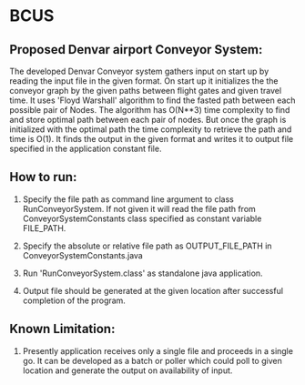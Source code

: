 # BCUS
Proposed Denvar airport Conveyor System:
----------------------------------------

The developed Denvar Conveyor system gathers input on start up by reading the input file in the given format.
On start up it initializes the the conveyor graph by the given paths between flight gates and given travel time.
It uses 'Floyd Warshall' algorithm to find the fasted path between each possible pair of Nodes.
The algorithm has O(N**3) time complexity to find and store optimal path between each pair of nodes.
But once the graph is initialized with the optimal path the time complexity to retrieve the path and time is O(1).
It finds the output in the given format and writes it to output file specified in the application constant file.

How to run:
-----------

1. Specify the file path as command line argument to class RunConveyorSystem. If not given it will read the file path
   from ConveyorSystemConstants class specified as constant variable FILE_PATH.

2. Specify the absolute or relative file path as OUTPUT_FILE_PATH in ConveyorSystemConstants.java

3. Run 'RunConveyorSystem.class' as standalone java application.

4. Output file should be generated at the given location after successful completion of the program.

Known Limitation:
-----------------

1. Presently application receives only a single file and proceeds in a single go. It can be developed as a batch or poller
   which could poll to given location and generate the output on availability of input.
